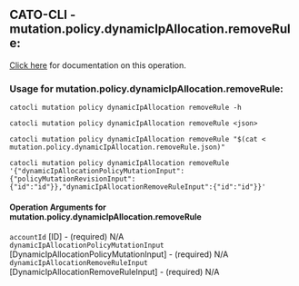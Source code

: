 
## CATO-CLI - mutation.policy.dynamicIpAllocation.removeRule:
[Click here](https://api.catonetworks.com/documentation/#mutation-mutation.policy.dynamicIpAllocation.removeRule) for documentation on this operation.

### Usage for mutation.policy.dynamicIpAllocation.removeRule:

`catocli mutation policy dynamicIpAllocation removeRule -h`

`catocli mutation policy dynamicIpAllocation removeRule <json>`

`catocli mutation policy dynamicIpAllocation removeRule "$(cat < mutation.policy.dynamicIpAllocation.removeRule.json)"`

`catocli mutation policy dynamicIpAllocation removeRule '{"dynamicIpAllocationPolicyMutationInput":{"policyMutationRevisionInput":{"id":"id"}},"dynamicIpAllocationRemoveRuleInput":{"id":"id"}}'`


#### Operation Arguments for mutation.policy.dynamicIpAllocation.removeRule ####

`accountId` [ID] - (required) N/A    
`dynamicIpAllocationPolicyMutationInput` [DynamicIpAllocationPolicyMutationInput] - (required) N/A    
`dynamicIpAllocationRemoveRuleInput` [DynamicIpAllocationRemoveRuleInput] - (required) N/A    
